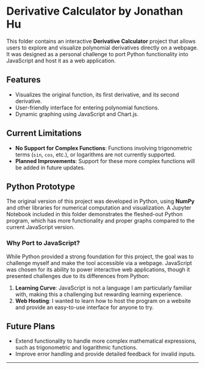 # Derivative Calculator by Jonathan Hu

This folder contains an interactive **Derivative Calculator** project that allows users to explore and visualize polynomial derivatives directly on a webpage. It was designed as a personal challenge to port Python functionality into JavaScript and host it as a web application.

## Features

- Visualizes the original function, its first derivative, and its second derivative.
- User-friendly interface for entering polynomial functions.
- Dynamic graphing using JavaScript and Chart.js.

## Current Limitations

- **No Support for Complex Functions**: Functions involving trigonometric terms (`sin`, `cos`, etc.), or logarithms are not currently supported.
- **Planned Improvements**: Support for these more complex functions will be added in future updates.

## Python Prototype

The original version of this project was developed in Python, using **NumPy** and other libraries for numerical computation and visualization. A Jupyter Notebook included in this folder demonstrates the fleshed-out Python program, which has more functionality and proper graphs compared to the current JavaScript version.

### Why Port to JavaScript?

While Python provided a strong foundation for this project, the goal was to challenge myself and make the tool accessible via a webpage. JavaScript was chosen for its ability to power interactive web applications, though it presented challenges due to its differences from Python:

1. **Learning Curve**: JavaScript is not a language I am particularly familiar with, making this a challenging but rewarding learning experience.
2. **Web Hosting**: I wanted to learn how to host the program on a website and provide an easy-to-use interface for anyone to try.

## Future Plans

- Extend functionality to handle more complex mathematical expressions, such as trigonometric and logarithmic functions.
- Improve error handling and provide detailed feedback for invalid inputs.

---

